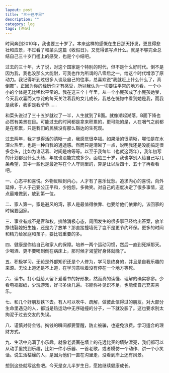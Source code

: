 ```yaml
---
layout: post
title: "三十已不早"
description: ""
category: log
tags: [杂记]
---
```



时间奔到2010年，我也要三十岁了。本来这样的感慨在生日那天抒发，更显得悲壮和应景，不过看了和菜头这篇《收假日》，又觉得该写点什么。就是不够完全总结自己三十岁门槛上的感受，也是个小结吧。

过去的三十年，大了说，对这个国家是个特别的时代，但不是什么好时代。倒不是因为我，我也没那么大能耐，可我也作为所谓的八零后之一，给这个时代增添了原动力。我记得听到过很多人谈及自己的往事，总喜欢说“我就赶上什么什么了，真倒霉”，正因为你的经历你才有感受，所以我认为一切要往平常的地方看，一个小小的个体是无比稀松平常的。我在这三个十年里，从一个小屁孩成了小屁孩她爹，今天我欢喜而又惊诧的每天关注着我的女儿成长，我总在恍惚中看到她是我，而我是我爹，我爹是我爷爷……

和菜头说过了三十五岁就过了一半，人生就到了B面。就像潮起潮落，B面下降也必然有美景在目。可能过去的时间都是拿来积累的，更可能的是，人在咽气之前都是在积累，只是我们的民族没有那么豁达的生死观。

过去两年，我才觉得活的清晰一点，我感觉很幸福。如果活的很清晰，哪怕是在水深火热里，也是一种自我的通透感。然而只是清晰了一点，说明我还是没能搞定很多念头，比如为谁活着、时间是啥等等。以至于我每年（也就这两年），我年初写的计划都没什么头绪，年底也没能完成多少。面临三十岁，我也学别人给自己写几条希望，其中一些也是最近写在个人守则里的，算是让以后四十、五十了再看看吧。

一、心态平和喜悦。外物反映到内心，人才有了喜乐忧愁。追求内心的喜悦，向外延伸，于人于己要公正平和，少抱怨，多微笑。对自己的态度决定了很多事情，这点最难做到，放到第一位。

二、家人第一。家是避风的湾，家人是最值得依靠、也要给他们依靠的，该回家的时候要回家。

三、事业有成不是官和权。排除消极心态，周围发生的很多事已经给出答案，放羊挣钱娶媳妇生娃，还是为了放羊？那直接撞墙死了岂不是更节约环保。更多的时间和精力给家庭和孩子，要比钱重要的多。

四、健康是你给自己和家人的保障。培养一两个运动习惯，然后一直到死掉那天。少喝酒、更不要喝到倒在病床上，那时候才渴望好身体就晚了。

五、积极学习。无论是外部知识还是个人修为，学习是终身的，并且是自我乐趣的来源。无论上道还是不上道，在学习意味着没有停在一个地方等死。

六、读书。打小就给人留下爱看书的好形象，然而真的读懂、理解的确实寥寥。少看电视报纸，少玩游戏，好书多读几遍。书能弥补见识不足，也能使自己充实喜乐。

七、和几个好朋友铁下去。有人可以吹牛、疏解，做彼此信得过的朋友。对大部分生命里遇见的人，都当是热运动中无序碰撞的分子，一下就没影了。这也要求别太拘泥于过去交友的失误。

八、谨慎对待金钱。掏钱的瞬间都要警醒，防止被骗，也避免浪费。学习适合的理财方式。

九、生活中充满了小乐趣。就像老婆画在墙上的花远比买的墙贴漂亮，我们都可以从动手里找到乐趣，比如一件小乐器、一首老歌，或者模仿一个动作、讲一个小笑话。说生活枯燥的人，是因为他们一直在沟里走，没看到岸上还有风景。

想到这些就写这些吧。今天是女儿半岁生日，愿她继续健康成长。
